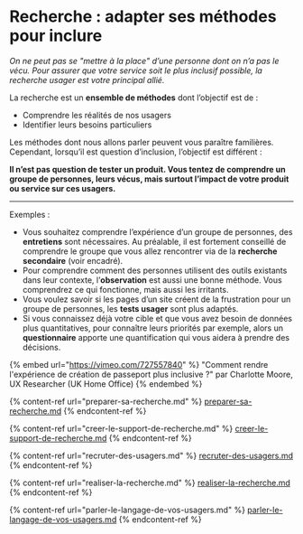 # Recherche : adapter ses méthodes pour inclure

_On ne peut pas se "mettre à la place" d’une personne dont on n’a pas le vécu. Pour assurer que votre service soit le plus inclusif possible, la recherche usager est votre principal allié._

La recherche est un **ensemble de méthodes** dont l’objectif est de :

* Comprendre les réalités de nos usagers
* Identifier leurs besoins particuliers&#x20;

Les méthodes dont nous allons parler peuvent vous paraître familières. Cependant, lorsqu’il est question d’inclusion, l’objectif est différent :

**Il n’est pas question de tester un produit. Vous tentez de comprendre un groupe de personnes, leurs vécus, mais surtout l’impact de votre produit ou service sur ces usagers.**

****

Exemples :&#x20;

* Vous souhaitez comprendre l’expérience d’un groupe de personnes, des **entretiens** sont nécessaires. Au préalable, il est fortement conseillé de comprendre le groupe que vous allez rencontrer via de la **recherche secondaire** (voir encadré).&#x20;
* Pour comprendre comment des personnes utilisent des outils existants dans leur contexte, l’**observation** est aussi une bonne méthode. Vous comprendrez ce qui fonctionne, mais aussi les irritants.&#x20;
* Vous voulez savoir si les pages d’un site créent de la frustration pour un groupe de personnes, les **tests usager** sont plus adaptés.
* &#x20;Si vous connaissez déjà votre cible et que vous avez besoin de données plus quantitatives, pour connaître leurs priorités par exemple, alors un **questionnaire** apporte une quantification qui vous aidera à prendre des décisions.

{% embed url="https://vimeo.com/727557840" %}
"Comment rendre l'expérience de création de passeport plus inclusive ?" par Charlotte Moore, UX Researcher (UK Home Office)
{% endembed %}

{% content-ref url="preparer-sa-recherche.md" %}
[preparer-sa-recherche.md](preparer-sa-recherche.md)
{% endcontent-ref %}

{% content-ref url="creer-le-support-de-recherche.md" %}
[creer-le-support-de-recherche.md](creer-le-support-de-recherche.md)
{% endcontent-ref %}

{% content-ref url="recruter-des-usagers.md" %}
[recruter-des-usagers.md](recruter-des-usagers.md)
{% endcontent-ref %}

{% content-ref url="realiser-la-recherche.md" %}
[realiser-la-recherche.md](realiser-la-recherche.md)
{% endcontent-ref %}

{% content-ref url="parler-le-langage-de-vos-usagers.md" %}
[parler-le-langage-de-vos-usagers.md](parler-le-langage-de-vos-usagers.md)
{% endcontent-ref %}
